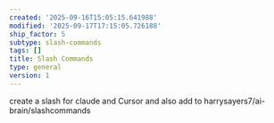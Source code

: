 ```yaml
---
created: '2025-09-16T15:05:15.641988'
modified: '2025-09-17T17:15:05.726188'
ship_factor: 5
subtype: slash-commands
tags: []
title: Slash Commands
type: general
version: 1
---
```


create a slash for claude and Cursor and also add to harrysayers7/ai-brain/slashcommands